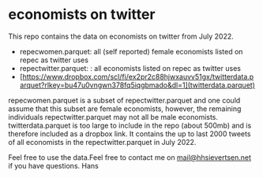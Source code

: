 # economists on twitter


This repo contains the data on economists on twitter from July 2022. 

- repecwomen.parquet: all (self reported) female economists listed on repec as twitter uses
- repectwitter.parquet: : all  economists listed on repec as twitter uses
- [https://www.dropbox.com/scl/fi/ex2pr2c88hjwxauvv51gx/twitterdata.parquet?rlkey=bu47u0vngwn378fq5iqgbmado&dl=1](twitterdata.parquet)

repecwomen.parquet is a subset of repectwitter.parquet and one could assume that this subset are female economists, however, the remaining individuals repectwitter.parquet may not all be male economists. twitterdata.parquet is too large to include in the repo (about 500mb) and is therefore included as a dropbox link. It contains the up to last 2000 tweets of all economists in the repectwitter.parquet in July 2022.

 Feel free to use the data.Feel free to contact me on mail@hhsievertsen.net if you have questions.
 Hans


